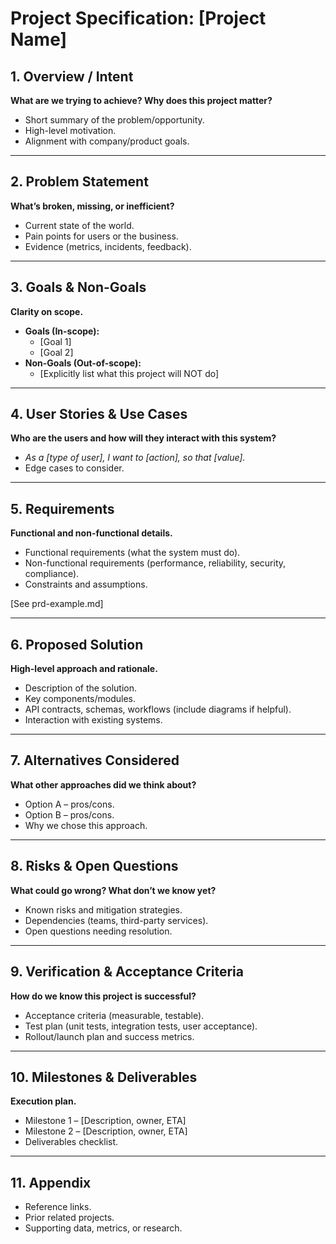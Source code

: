 # Project Specification: [Project Name]

## 1. Overview / Intent

**What are we trying to achieve? Why does this project matter?**

- Short summary of the problem/opportunity.
- High-level motivation.
- Alignment with company/product goals.

---

## 2. Problem Statement

**What’s broken, missing, or inefficient?**

- Current state of the world.
- Pain points for users or the business.
- Evidence (metrics, incidents, feedback).

---

## 3. Goals & Non-Goals

**Clarity on scope.**

- **Goals (In-scope):**
  - [Goal 1]
  - [Goal 2]
- **Non-Goals (Out-of-scope):**
  - [Explicitly list what this project will NOT do]

---

## 4. User Stories & Use Cases

**Who are the users and how will they interact with this system?**

- _As a [type of user], I want to [action], so that [value]._
- Edge cases to consider.

---

## 5. Requirements

**Functional and non-functional details.**

- Functional requirements (what the system must do).
- Non-functional requirements (performance, reliability, security, compliance).
- Constraints and assumptions.

[See prd-example.md]

---

## 6. Proposed Solution

**High-level approach and rationale.**

- Description of the solution.
- Key components/modules.
- API contracts, schemas, workflows (include diagrams if helpful).
- Interaction with existing systems.

---

## 7. Alternatives Considered

**What other approaches did we think about?**

- Option A – pros/cons.
- Option B – pros/cons.
- Why we chose this approach.

---

## 8. Risks & Open Questions

**What could go wrong? What don’t we know yet?**

- Known risks and mitigation strategies.
- Dependencies (teams, third-party services).
- Open questions needing resolution.

---

## 9. Verification & Acceptance Criteria

**How do we know this project is successful?**

- Acceptance criteria (measurable, testable).
- Test plan (unit tests, integration tests, user acceptance).
- Rollout/launch plan and success metrics.

---

## 10. Milestones & Deliverables

**Execution plan.**

- Milestone 1 – [Description, owner, ETA]
- Milestone 2 – [Description, owner, ETA]
- Deliverables checklist.

---

## 11. Appendix

- Reference links.
- Prior related projects.
- Supporting data, metrics, or research.
